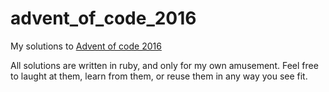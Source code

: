 # advent_of_code_2016
My solutions to [Advent of code 2016](http://adventofcode.com)

All solutions are written in ruby, and only for my own amusement. Feel free to laught at them, learn from them, or reuse them in any way you see fit.
